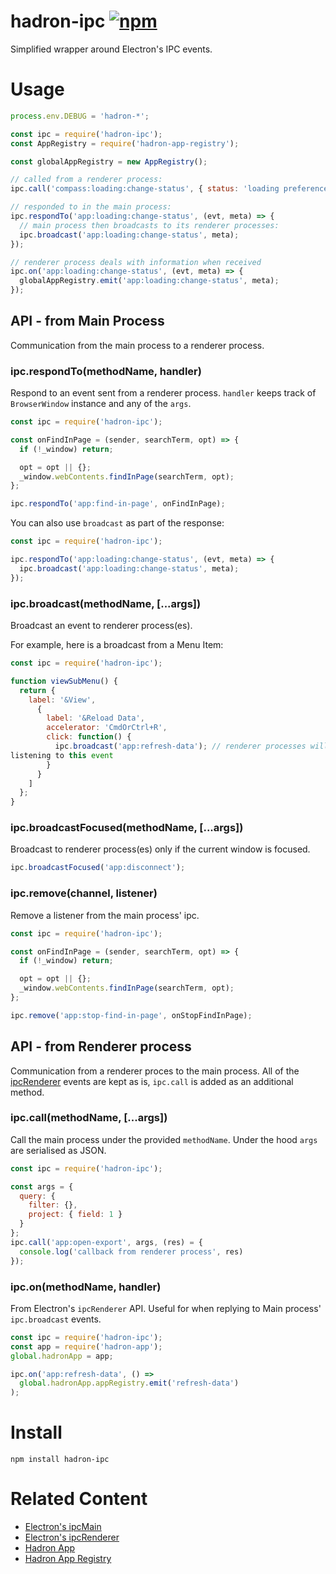 # hadron-ipc [![npm][npm_img]][npm_url]

Simplified wrapper around Electron's IPC events.

# Usage

```javascript
process.env.DEBUG = 'hadron-*';

const ipc = require('hadron-ipc');
const AppRegistry = require('hadron-app-registry');

const globalAppRegistry = new AppRegistry();

// called from a renderer process:
ipc.call('compass:loading:change-status', { status: 'loading preferences' });

// responded to in the main process:
ipc.respondTo('app:loading:change-status', (evt, meta) => {
  // main process then broadcasts to its renderer processes:
  ipc.broadcast('app:loading:change-status', meta);
});

// renderer process deals with information when received
ipc.on('app:loading:change-status', (evt, meta) => {
  globalAppRegistry.emit('app:loading:change-status', meta);
});
```

## API - from Main Process

Communication from the main process to a renderer process.

### ipc.respondTo(methodName, handler)

Respond to an event sent from a renderer process. `handler` keeps track of
`BrowserWindow` instance and any of the `args`.

```js
const ipc = require('hadron-ipc');

const onFindInPage = (sender, searchTerm, opt) => {
  if (!_window) return;

  opt = opt || {};
  _window.webContents.findInPage(searchTerm, opt);
};

ipc.respondTo('app:find-in-page', onFindInPage);
```

You can also use `broadcast` as part of the response:

```js
const ipc = require('hadron-ipc');

ipc.respondTo('app:loading:change-status', (evt, meta) => {
  ipc.broadcast('app:loading:change-status', meta);
});
```

### ipc.broadcast(methodName, [...args])

Broadcast an event to renderer process(es).

For example, here is a broadcast from a Menu Item:

```js
const ipc = require('hadron-ipc');

function viewSubMenu() {
  return {
    label: '&View',
      {
        label: '&Reload Data',
        accelerator: 'CmdOrCtrl+R',
        click: function() {
          ipc.broadcast('app:refresh-data'); // renderer processes will be
listening to this event
        }
      }
    ]
  };
}
```

### ipc.broadcastFocused(methodName, [...args])

Broadcast to renderer process(es) only if the current window is focused.

```js
ipc.broadcastFocused('app:disconnect');
```

### ipc.remove(channel, listener)

Remove a listener from the main process' ipc.

```js
const ipc = require('hadron-ipc');

const onFindInPage = (sender, searchTerm, opt) => {
  if (!_window) return;

  opt = opt || {};
  _window.webContents.findInPage(searchTerm, opt);
};

ipc.remove('app:stop-find-in-page', onStopFindInPage);
```

## API - from Renderer process

Communication from a renderer proces to the main process. All of the
[ipcRenderer][ipc-renderer] events are kept as
is, `ipc.call` is added as an additional method.

### ipc.call(methodName, [...args])

Call the main process under the provided `methodName`. Under the hood `args`
are serialised as JSON.

```js
const ipc = require('hadron-ipc');

const args = {
  query: {
    filter: {},
    project: { field: 1 }
  }
};
ipc.call('app:open-export', args, (res) = {
  console.log('callback from renderer process', res)
});
```

### ipc.on(methodName, handler)

From Electron's `ipcRenderer` API. Useful for when replying to Main process'
`ipc.broadcast` events.

```js
const ipc = require('hadron-ipc');
const app = require('hadron-app');
global.hadronApp = app;

ipc.on('app:refresh-data', () =>
  global.hadronApp.appRegistry.emit('refresh-data')
);
```

# Install

```shell
npm install hadron-ipc
```

# Related Content

- [Electron's ipcMain][ipc-main]
- [Electron's ipcRenderer][ipc-renderer]
- [Hadron App][hadron-app]
- [Hadron App Registry][hadron-app-registry]

[npm_img]: https://img.shields.io/npm/v/hadron-ipc.svg
[npm_url]: https://npmjs.org/package/hadron-ipc
[ipc-renderer]: https://electronjs.org/docs/api/ipc-renderer
[ipc-main]: https://electronjs.org/docs/api/ipc-mai://electronjs.org/docs/api/ipc-main
[hadron-app]: https://github.com/mongodb-js/hadron-app
[hadron-app-registry]: https://github.com/mongodb-js/hadron-app-registr://github.com/mongodb-js/hadron-app-registry

